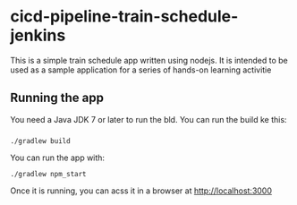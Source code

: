 # cicd-pipeline-train-schedule-jenkins

This is a simple train schedule app written using nodejs. It is intended to be used as a sample application for a series of hands-on learning activitie
## Running the app

You need a Java JDK 7 or later to run the bld. You can run the build ke this:
###
    ./gradlew build

You can run the app with:

    ./gradlew npm_start

Once it is running, you can acss it in a browser at [http://localhost:3000](http://localhost:3000)

